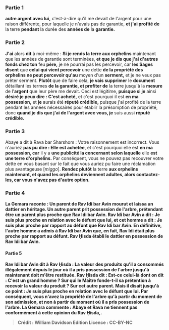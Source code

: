 
### Partie 1
<b>autre argent avec lui,</b> c'est-à-dire qu'il me devait de l'argent pour une raison différente, pour laquelle je n'avais pas de garantie, <b>et j'ai profité de</b> la terre <b>pendant</b> la durée des <b>années de</b> la <b>garantie.</b>

### Partie 2
<b>J'ai</b> alors <b>dit</b> à moi-même : <b>Si je rends la terre aux orphelins</b> maintenant que les années de garantie sont terminées, <b>et que je dis que j'ai d'autres fonds chez ton</b> feu <b>père,</b> je ne pourrai pas les percevoir, car <b>les Sages disent</b> que <b>celui qui vient percevoir</b> une dette <b>de la propriété des orphelins ne peut percevoir qu'au</b> moyen d'un <b>serment,</b> et je ne veux pas prêter serment. <b>Plutôt</b> que de faire cela, <b>je vais supprimer</b> le <b>document</b> détaillant les termes <b>de la garantie, et profiter de</b> la terre jusqu'à la <b>mesure</b> de l'<b>argent</b> que leur père me devait. Ceci est légitime, <b>puisque si je</b> ainsi <b>désiré je peux dire : C'est acheté,</b> et c'est pourquoi il est <b>en ma possession,</b> et <b>je</b> aurais été <b>réputé crédible,</b> puisque j'ai profité de la terre pendant les années nécessaires pour établir la présomption de propriété, donc <b>quand je dis que j'ai de l'argent avec vous, je</b> suis aussi <b>réputé crédible.</b>

### Partie 3
Abaye a dit à Rava bar Sharshom : Votre raisonnement est incorrect. Vous n'auriez <b>pas pu dire : Elle est achetée,</b> et c'est pourquoi elle est <b>en ma possession, car</b> il y a <b>une publicité la concernant selon laquelle</b> elle <b>est une terre d'orphelins.</b> Par conséquent, vous ne pouvez pas recouvrer votre dette en vous basant sur le fait que vous auriez pu faire une réclamation plus avantageuse [<i>miggo</i>]. <b>Rendez plutôt</b> la terre <b>aux orphelins maintenant, <b>et quand les orphelins deviennent adultes,</b> alors <b>contactez-les,</b> car vous n'avez pas d'autre option.

### Partie 4
La Gemara raconte : <b>Un parent de Rav Idi bar Avin mourut et laissa un dattier</b> en héritage. Un autre parent prit possession de l'arbre, prétendant être un parent plus proche que Rav Idi bar Avin. <b>Rav Idi bar Avin a dit : Je suis plus proche</b> en relation avec le défunt que lui, <b>et cet homme a dit : Je suis plus proche</b> par rapport au défunt que Rav Idi bar Avin. <b>En définitive,</b> l'autre homme a <b>admis à</b> Rav Idi bar Avin <b>que,</b> en fait, Rav Idi était <b>plus proche</b> par rapport au défunt. <b>Rav Ḥisda établi</b> le dattier <b>en possession de</b> Rav Idi bar Avin.

#### Partie 5
Rav Idi bar Avin <b>dit à</b> Rav Ḥisda : La valeur des <b>produits qu'il a consommés</b> illégalement <b>depuis le jour</b> où il a pris possession de l'arbre <b>jusqu'à maintenant doit m'être restituée.</b> Rav Ḥisda <b>dit : </b> Est-ce <b>celui-là dont on <b>dit : C'est un grand homme ? Sur qui le Maître fonde-t-il</b> sa prétention à recevoir la valeur du produit ? <b>Sur cet</b> autre parent. <b>Mais il disait</b> jusqu'à ce point : <b>Je suis plus proche</b> en relation avec le défunt que lui. Par conséquent, vous n'avez la propriété de l'arbre qu'à partir du moment de son admission, et non à partir du moment où il a pris possession de l'arbre. La Gemara commente : <b>Abaye et Rava ne tiennent pas</b> conformément à <b>cette</b> opinion <b>du Rav Ḥisda,</b>.

>Crédit : William Davidson Edition
>Licence : CC-BY-NC